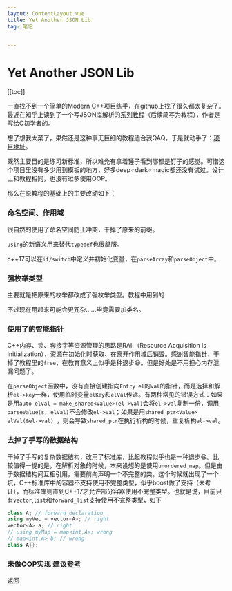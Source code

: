 ```yaml
---
layout: ContentLayout.vue
title: Yet Another JSON Lib
tag: 笔记


---
```



# Yet Another JSON Lib

[[toc]]

一直找不到一个简单的Modern C++项目练手，在github上找了很久都太复杂了。最近在知乎上读到了一个写JSON库解析的[系列教程](https://zhuanlan.zhihu.com/json-tutorial)（后续简写为教程），作者是写给C初学者的。

想了想我太菜了，果然还是这种事无巨细的教程适合我QAQ，于是就动手了：[项目地址](https://github.com/Forsworns/yJson)。

既然主要目的是练习新标准，所以难免有拿着锤子看到哪都是钉子的感觉。可惜这个项目里没有多少用到模板的地方，好多deep♂dark♂magic都还没有试过。设计上和教程相同，也没有过多使用OOP。

那么在原教程的基础上的主要改动如下：

### 命名空间、作用域

很自然的使用了命名空间防止冲突，干掉了原来的前缀。

`using`的新语义用来替代`typedef`也很舒服。

c++17可以在`if/switch`中定义并初始化变量，在`parseArray`和`parseObject`中。

### 强枚举类型

主要就是把原来的枚举都改成了强枚举类型。教程中用到的

不过现在用起来可能会更冗杂……毕竟需要加类名。

### 使用了的智能指针

C++内存、锁、套接字等资源管理的思路是RAII（Resource Acquisition Is Initialization），资源在初始化时获取、在离开作用域后销毁。感谢智能指针，干掉了教程里的`free`，在教育意义上似乎是种退步:laughing:。但是好处是不用担心内存泄漏问题了。

在`parseObject`函数中，没有直接创建指向`Entry el`的`val`的指针，而是选择和解析`el->key`一样，使用临时变量`elKey`和`elVal`传递。有两种常见的错误方式：如果是用`auto elVal = make_shared<Value>(el->val)`会将`el->val`复制一份，调用`parseValue(s, elVal)`不会修改`el->Val`；如果是用`shared_ptr<Value> elVal(&el->val) `，则会导致`shared_ptr`在执行析构的时候，重复析构`el->val`。

### 去掉了手写的数据结构

干掉了手写的复杂数据结构，改用了标准库，比起教程似乎也是一种退步:laughing:。比较值得一提的是，在解析对象的时候，本来设想的是使用`unordered_map`。但是由于数据结构间互相引用，需要前向声明一个不完整的类。这个时候就出现了一个坑，C++标准库中的容器不支持使用不完整类型，似乎boost做了支持（未考证），而标准库则直到C++17才允许部分容器使用不完整类型。也就是说，目前只有`vector`,`list`和`forward_list`支持使用不完整类型，如下

```c++
class A; // forward declaration
using myVec = vector<A>; // right
vector<A> a; // right
// using myMap = map<int,A>; wrong
// map<int,A> b; // wrong
class A{};
```

### 未做OOP实现 建议[参考](https://github.com/zsmj2017/MiniJson)

[返回](/zh/blogs/)
 
 <Comment lang="zh-CN"/> 
 
 
 <Comment lang="zh-CN"/> 
 